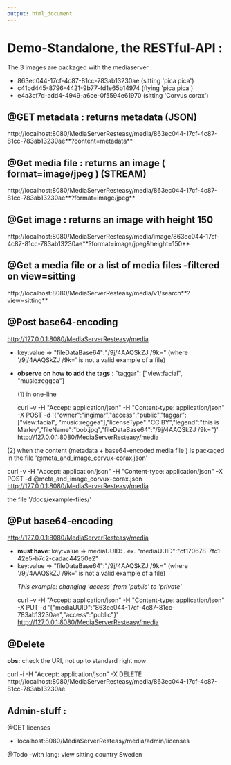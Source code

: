 ```yaml
---
output: html_document
---
```

# Demo-Standalone, the RESTful-API :
The 3 images are packaged with the mediaserver :<p>
* 863ec044-17cf-4c87-81cc-783ab13230ae (sitting 'pica pica')
* c41bd445-8796-4421-9b77-fd1e65b14974 (flying 'pica pica')
* e4a3cf7d-add4-4949-a6ce-0f5594e61970 (sitting 'Corvus corax')

## @GET metadata : returns metadata        (JSON)
http://localhost:8080/MediaServerResteasy/media/863ec044-17cf-4c87-81cc-783ab13230ae**?content=metadata**<p>

## @Get media file : returns an image ( format=image/jpeg ) (STREAM)
http://localhost:8080/MediaServerResteasy/media/863ec044-17cf-4c87-81cc-783ab13230ae**?format=image/jpeg**<p>

## @Get image : returns an image with height 150
http://localhost:8080/MediaServerResteasy/media/image/863ec044-17cf-4c87-81cc-783ab13230ae**?format=image/jpeg&height=150**

## @Get a media file or a list of media files -filtered on  view=sitting
http://localhost:8080/MediaServerResteasy/media/v1/search**?view=sitting**

## @Post base64-encoding 
http://127.0.0.1:8080/MediaServerResteasy/media<p>
* key:value => "fileDataBase64":"/9j/4AAQSkZJ /9k=" (where '/9j/4AAQSkZJ /9k=' is not a valid example of a file)<p>
* **observe on how to add the tags** : "taggar": ["view:facial", "music:reggea"] <p>
(1) in one-line <p>
curl -v -H "Accept: application/json" -H "Content-type: application/json" -X POST -d  '{"owner":"ingimar","access":"public","taggar": ["view:facial", "music:reggea"],"licenseType":"CC BY","legend":"this is Marley","fileName":"bob.jpg","fileDataBase64":"/9j/4AAQSkZJ /9k="}' http://127.0.0.1:8080/MediaServerResteasy/media <p>

(2) when the content (metadata + base64-encoded media file ) is packaged in the file '@meta_and_image_corvux-corax.json' <p>
curl -v -H "Accept: application/json" -H "Content-type: application/json" -X POST -d @meta_and_image_corvux-corax.json http://127.0.0.1:8080/MediaServerResteasy/media <p>
the file '/docs/example-files/'<p>


## @Put base64-encoding 
http://127.0.0.1:8080/MediaServerResteasy/media<p>
* **must have**: key:value => mediaUUID:<UUID>  . ex.  "mediaUUID":"cf170678-7fc1-42e5-b7c2-cadac44250e2"
* key:value => "fileDataBase64":"/9j/4AAQSkZJ /9k="  (where '/9j/4AAQSkZJ /9k=' is not a valid example of a file)<p>
*This example: changing 'access' from 'public' to 'private'*<p>
curl -v -H "Accept: application/json" -H "Content-type: application/json" -X PUT -d  '{"mediaUUID":"863ec044-17cf-4c87-81cc-783ab13230ae","access":"public"}' http://127.0.0.1:8080/MediaServerResteasy/media

## @Delete
**obs:** check the URI, not up to standard right now <p>
curl -i -H "Accept: application/json" -X DELETE   http://localhost:8080/MediaServerResteasy/media/863ec044-17cf-4c87-81cc-783ab13230ae

## Admin-stuff :
@GET licenses<p>
* localhost:8080/MediaServerResteasy/media/admin/licenses



@Todo
-with lang:
<tags>
  <tag lang=”sv_SE””>
    <name>view</name>
    <value>sitting</value>
  </tag>
<tag lang=”sv_SE””>
    <name>country</name>
    <value>Sweden</value>